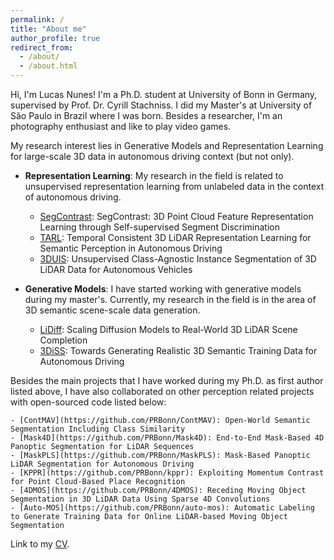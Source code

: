 ```yaml
---
permalink: /
title: "About me"
author_profile: true
redirect_from: 
  - /about/
  - /about.html
---
```


Hi, I'm Lucas Nunes! I'm a Ph.D. student at University of Bonn in Germany, supervised by Prof. Dr. Cyrill Stachniss. I did my Master's at University of São Paulo in Brazil where I was born. Besides a researcher, I'm an photography enthusiast and like to play video games.

My research interest lies in Generative Models and Representation Learning for large-scale 3D data in autonomous driving context (but not only).

- **Representation Learning**: My research in the field is related to unsupervised representation learning from unlabeled data in the context of autonomous driving.
    - [SegContrast](https://github.com/PRBonn/segcontrast): SegContrast: 3D Point Cloud Feature Representation Learning through Self-supervised Segment Discrimination
    - [TARL](https://github.com/PRBonn/TARL): Temporal Consistent 3D LiDAR Representation Learning for Semantic Perception in Autonomous Driving
    - [3DUIS](https://github.com/PRBonn/3DUIS): Unsupervised Class-Agnostic Instance Segmentation of 3D LiDAR Data for Autonomous Vehicles

- **Generative Models**: I have started working with generative models during my master's. Currently, my research in the field is in the area of 3D semantic scene-scale data generation.
    - [LiDiff](https://github.com/PRBonn/LiDiff): Scaling Diffusion Models to Real-World 3D LiDAR Scene Completion
    - [3DiSS](https://github.com/PRBonn/3DiSS): Towards Generating Realistic 3D Semantic Training Data for Autonomous Driving

Besides the main projects that I have worked during my Ph.D. as first author listed above, I have also collaborated on other perception related projects with open-sourced code listed below:

    - [ContMAV](https://github.com/PRBonn/ContMAV): Open-World Semantic Segmentation Including Class Similarity
    - [Mask4D](https://github.com/PRBonn/Mask4D): End-to-End Mask-Based 4D Panoptic Segmentation for LiDAR Sequences
    - [MaskPLS](https://github.com/PRBonn/MaskPLS): Mask-Based Panoptic LiDAR Segmentation for Autonomous Driving
    - [KPPR](https://github.com/PRBonn/kppr): Exploiting Momentum Contrast for Point Cloud-Based Place Recognition
    - [4DMOS](https://github.com/PRBonn/4DMOS): Receding Moving Object Segmentation in 3D LiDAR Data Using Sparse 4D Convolutions
    - [Auto-MOS](https://github.com/PRBonn/auto-mos): Automatic Labeling to Generate Training Data for Online LiDAR-based Moving Object Segmentation

Link to my [CV](https://docs.google.com/gview?url=https://raw.githubusercontent.com/nuneslu/nuneslu.github.io/7785f1f959b9e5c96c945d133d32179ed86856b9/files/curriculum-vitae.pdf).

